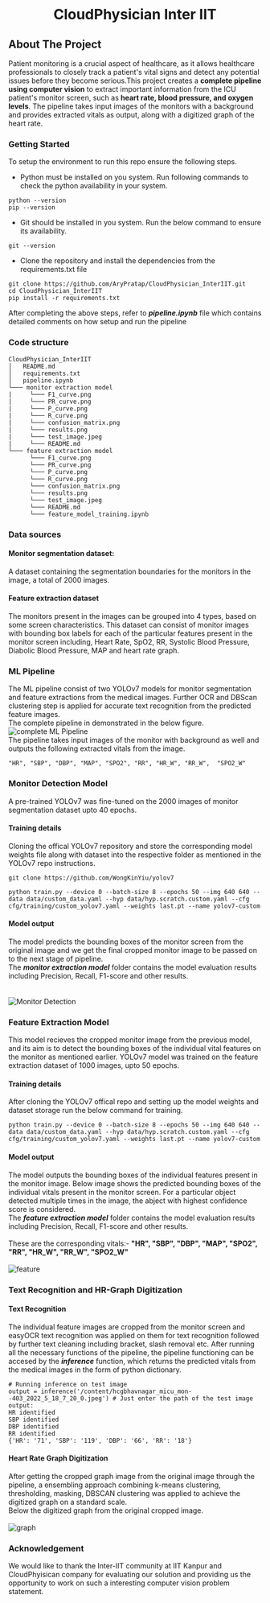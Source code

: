 
<!-- PROJECT LOGO -->
<br />
<p align="center">
  <h1 align="center"> CloudPhysician Inter IIT</h1>

  <p align="center">
  </p>
</p>



<!-- ABOUT THE PROJECT -->
## About The Project

Patient monitoring is a crucial aspect of healthcare, as it allows healthcare professionals to closely track a patient's vital signs and detect any potential issues before they become serious.This project creates a <b>complete pipeline using computer vision</b> to extract important information from the ICU patient's monitor screen, such as <b>heart rate, blood pressure, and oxygen levels</b>. The pipeline takes input images of the monitors with a background and provides extracted vitals as output, along with a digitized graph of the heart rate.

### Getting Started 
To setup the environment to run this repo ensure the following steps.
- Python must be installed on you system. Run following commands to check the python availability in your system. 
```
python --version
pip --version
```
- Git should be installed in you system. Run the below command to ensure its availability.
  
```
git --version
```
- Clone the repository and install the dependencies from the requirements.txt file
```
git clone https://github.com/AryPratap/CloudPhysician_InterIIT.git
cd CloudPhysician_InterIIT
pip install -r requirements.txt
```

After completing the above steps, refer to <i><b>pipeline.ipynb</i></b> file which contains detailed comments on how setup and run the pipeline
### Code structure
```
CloudPhysician_InterIIT
│   README.md
│   requirements.txt
│   pipeline.ipynb
└─── monitor extraction model
|     └─── F1_curve.png
|     └─── PR_curve.png
|     └─── P_curve.png
|     └─── R_curve.png
|     └─── confusion_matrix.png
|     └─── results.png
|     └─── test_image.jpeg
|     └─── README.md
└─── feature extraction model    
      └─── F1_curve.png
      └─── PR_curve.png
      └─── P_curve.png
      └─── R_curve.png
      └─── confusion_matrix.png
      └─── results.png
      └─── test_image.jpeg
      └─── README.md
      └─── feature_model_training.ipynb
```

### Data sources
#### Monitor segmentation dataset:
A dataset containing the segmentation boundaries  for the monitors in the image, a total of 2000 images.
#### Feature extraction dataset  
The monitors present in the images can be grouped into 4 
types, based on some screen characteristics. This dataset can consist of monitor images with bounding box labels for each of the particular features present in the monitor screen including, Heart Rate, SpO2, RR, Systolic Blood Pressure, Diabolic Blood Pressure, MAP and heart rate graph. 

### ML Pipeline 
The ML pipeline consist of two YOLOv7 models for monitor segmentation and feature extractions from the medical images. Further OCR and DBScan clustering step is applied for accurate text recognition from the predicted feature images. 
<br>
The complete pipeline in demonstrated in the below figure. 
![complete ML Pipeline](https://github.com/AryPratap/CloudPhysician_InterIIT/blob/main/icons/ML_pipeline.png)
<br>
The pipeline takes input images of the monitor with background as well and outputs the following extracted vitals from the image. <br> 
```
"HR", "SBP", "DBP", "MAP", "SPO2", "RR", "HR_W", "RR_W",  "SPO2_W"
```

### Monitor Detection Model
A pre-trained YOLOv7 was fine-tuned on the 2000 images of monitor segmentation dataset upto 40 epochs. <br>
#### Training details
Cloning the offical YOLOv7 repository and store the corresponding model weights file along with dataset into the respective folder as mentioned in the YOLOv7 repo instructions. 
```
git clone https://github.com/WongKinYiu/yolov7

python train.py --device 0 --batch-size 8 --epochs 50 --img 640 640 --data data/custom_data.yaml --hyp data/hyp.scratch.custom.yaml --cfg cfg/training/custom_yolov7.yaml --weights last.pt --name yolov7-custom
```
#### Model output
The model predicts the bounding boxes of the monitor screen from the original image and we get the final cropped monitor image to be passed on to the next stage of pipeline. <br>
The <i><b>monitor extraction model</i></b> folder contains the model evaluation results including Precision, Recall, F1-score and other results.  
<br>
<br>
![Monitor Detection](https://github.com/AryPratap/CloudPhysician_InterIIT/blob/main/icons/monitor_detection.png)

### Feature Extraction Model
This model recieves the cropped monitor image from the previous model, and its aim is to detect the bounding boxes of the individual vital features on the monitor as mentioned earlier. YOLOv7 model was trained on the feature extraction dataset of 1000 images, upto 50 epochs. 
<br> 
#### Training details
After cloning the YOLOv7 offical repo and setting up the model weights and dataset storage run the below command for training. 
```
python train.py --device 0 --batch-size 8 --epochs 50 --img 640 640 --data data/custom_data.yaml --hyp data/hyp.scratch.custom.yaml --cfg cfg/training/custom_yolov7.yaml --weights last.pt --name yolov7-custom
```
#### Model output
The model outputs the bounding boxes of the individual features present in the monitor image. Below image shows the predicted bounding boxes of the individual vitals present in the monitor screen. For a particular object detected multiple times in the image, the abject with highest confidence score is considered. <br>
The <i><b>feature extraction model</i></b> folder contains the model evaluation results including Precision, Recall, F1-score and other results.  
<br>These are the corresponding vitals:- <b>"HR", "SBP", "DBP", "MAP", "SPO2", "RR", "HR_W", "RR_W",  "SPO2_W"</b>
<br> 
<br>
![feature](https://github.com/AryPratap/CloudPhysician_InterIIT/blob/main/icons/feature.png)

### Text Recognition and HR-Graph Digitization
#### Text Recognition
The individual feature images are cropped from the monitor screen and easyOCR text recognition was applied on them for text recognition followed by further text cleaning including bracket, slash removal etc. After running all the necessary functions of the pipeline, the pipeline functioning can be accesed by the <i><b>inference</i></b> function, which returns the predicted vitals from the medical images in the form of python dictionary. 
<br>
```
# Running inference on test image 
output = inference('/content/hcgbhavnagar_micu_mon--403_2022_5_18_7_20_0.jpeg') # Just enter the path of the test image 
output:
HR identified
SBP identified
DBP identified
RR identified
{'HR': '71', 'SBP': '119', 'DBP': '66', 'RR': '18'}
```
#### Heart Rate Graph Digitization
After getting the cropped graph image from the original image through the pipeline, a ensembling approach combining k-means clustering, thresholding, masking, DBSCAN clustering was applied to achieve the digitized graph on a standard scale.
<br>
Below the digitized graph from the original cropped image. 
<br>
<br>
![graph](https://github.com/AryPratap/CloudPhysician_InterIIT/blob/main/icons/graph.png)

### Acknowledgement
We would like to thank the Inter-IIT community at IIT Kanpur and CloudPhyisican company for evaluating our solution and providing us the opportunity to work on such a interesting computer vision problem statement. 
